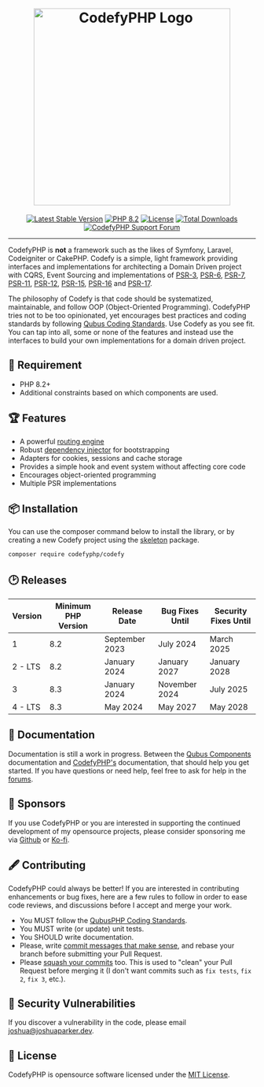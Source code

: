 <h1 align="center">
    <a href="https://codefyphp.com/" target="_blank"><img src="https://downloads.joshuaparker.blog/images/codefyphp-logo.png" width="400" alt="CodefyPHP Logo"></a>
</h1>

<p align="center">
    <a href="https://codefyphp.com/"><img src="https://img.shields.io/packagist/v/CodefyPHP/codefy?label=CodefyPHP" alt="Latest Stable Version"></a>
    <a href="https://www.php.net/"><img src="https://img.shields.io/badge/PHP-8.2-777BB4.svg?style=flat&logo=php" alt="PHP 8.2"/></a>
    <a href="https://packagist.org/packages/codefyphp/codefy"><img src="https://img.shields.io/packagist/l/codefyphp/codefy" alt="License"></a>
    <a href="https://packagist.org/packages/codefyphp/codefy"><img src="https://img.shields.io/packagist/dt/codefyphp/codefy" alt="Total Downloads"></a>
    <a href="https://codefyphp.com/community/"><img src="https://img.shields.io/badge/Forum-AE508D.svg?label=Support&style=flat" alt="CodefyPHP Support Forum"></a>
</p>

---

CodefyPHP is __not__ a framework such as the likes of Symfony, Laravel, Codeigniter or CakePHP. Codefy is a simple, 
light framework providing interfaces and implementations for architecting a Domain Driven project with 
CQRS, Event Sourcing and implementations of [PSR-3](https://www.php-fig.org/psr/psr-3), 
[PSR-6](https://www.php-fig.org/psr/psr-6), [PSR-7](https://www.php-fig.org/psr/psr-7), 
[PSR-11](https://www.php-fig.org/psr/psr-11), [PSR-12](https://www.php-fig.org/psr/psr-12/), 
[PSR-15](https://www.php-fig.org/psr/psr-15), [PSR-16](https://www.php-fig.org/psr/psr-16) 
and [PSR-17](https://www.php-fig.org/psr/psr-17).

The philosophy of Codefy is that code should be systematized, maintainable, and follow OOP (Object-Oriented Programming). 
CodefyPHP tries not to be too opinionated, yet encourages best practices and coding standards by following [Qubus Coding 
Standards](https://github.com/QubusPHP/qubus-coding-standard). Use Codefy as you see fit. You can tap into all, some or 
none of the features and instead use the interfaces to build your own implementations for a domain driven project.

## 📍 Requirement
- PHP 8.2+
- Additional constraints based on which components are used.

## 🏆 Features
- A powerful [routing engine](https://docs.qubusphp.com/routing/)
- Robust [dependency injector](https://docs.qubusphp.com/injector/dependency-injector/) for bootstrapping
- Adapters for cookies, sessions and cache storage
- Provides a simple hook and event system without affecting core code
- Encourages object-oriented programming
- Multiple PSR implementations

## 📦 Installation

You can use the composer command below to install the library, or by creating a new Codefy project using the
[skeleton](https://github.com/CodefyPHP/skeleton) package.

```bash
composer require codefyphp/codefy
```

## 🕑 Releases

| Version | Minimum PHP Version | Release Date   | Bug Fixes Until | Security Fixes Until |
|---------|---------------------|----------------|-----------------|----------------------|
| 1       | 8.2                 | September 2023 | July 2024       | March 2025           |
| 2 - LTS | 8.2                 | January 2024   | January 2027    | January 2028         |
| 3       | 8.3                 | January 2024   | November 2024   | July 2025            |
| 4 - LTS | 8.3                 | May 2024       | May 2027        | May 2028             |

## 📘 Documentation

Documentation is still a work in progress. Between the [Qubus Components](https://docs.qubusphp.com/) documentation 
and [CodefyPHP's](https://codefyphp.com/) documentation, that should help you get started. If you have questions or 
need help, feel free to ask for help in the [forums](https://codefyphp.com/community/).

## 🙌 Sponsors

If you use CodefyPHP or you are interested in supporting the continued development of my opensource projects, 
please consider sponsoring me via [Github](https://github.com/sponsors/parkerj) or [Ko-fi](https://ko-fi.com/nomadicjosh). 

## 🖋 Contributing

CodefyPHP could always be better! If you are interested in contributing enhancements or bug fixes, here are a few 
rules to follow in order to ease code reviews, and discussions before I accept and merge your work. 
- You MUST follow the [QubusPHP Coding Standards](https://github.com/QubusPHP/qubus-coding-standard).
- You MUST write (or update) unit tests.
- You SHOULD write documentation.
- Please, write [commit messages that make sense](http://tbaggery.com/2008/04/19/a-note-about-git-commit-messages.html), 
and rebase your branch before submitting your Pull Request.
- Please [squash your commits](http://gitready.com/advanced/2009/02/10/squashing-commits-with-rebase.html) too.
This is used to "clean" your Pull Request before merging it (I don't want commits such as `fix tests`, `fix 2`, `fix 3`, 
etc.).

## 🔐 Security Vulnerabilities

If you discover a vulnerability in the code, please email [joshua@joshuaparker.dev](mailto:joshua@joshuaparker.dev).

## 📄 License

CodefyPHP is opensource software licensed under the [MIT License](https://opensource.org/license/MIT/).